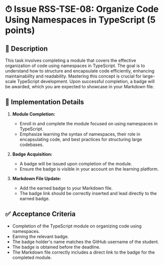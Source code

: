 # ⏱ Issue RSS-TSE-08: Organize Code Using Namespaces in TypeScript (5 points)

## 📝 Description

This task involves completing a module that covers the effective organization of code using namespaces in TypeScript. The goal is to understand how to structure and encapsulate code efficiently, enhancing maintainability and readability. Mastering this concept is crucial for large-scale TypeScript development. Upon successful completion, a badge will be awarded, which you are expected to showcase in your Markdown file.

## 🔨 Implementation Details

1. **Module Completion:**

   - Enroll in and complete the module focused on using namespaces in TypeScript.
   - Emphasize learning the syntax of namespaces, their role in encapsulating code, and best practices for structuring large codebases.

2. **Badge Acquisition:**

   - A badge will be issued upon completion of the module.
   - Ensure the badge is visible in your account on the learning platform.

3. **Markdown File Update:**
   - Add the earned badge to your Markdown file.
   - The badge link should be correctly inserted and lead directly to the earned badge.

## ✅ Acceptance Criteria

- Completion of the TypeScript module on organizing code using namespaces.
- Earning the relevant badge.
- The badge holder's name matches the GitHub username of the student.
- The badge is obtained before the deadline.
- The Markdown file correctly includes a direct link to the badge for the completed module.
